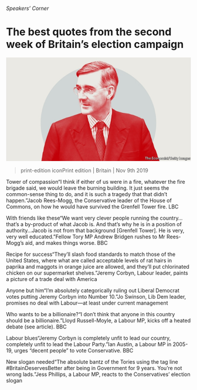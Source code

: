 ###### Speakers’ Corner

# The best quotes from the second week of Britain’s election campaign 

![image](images/20191109_BRD001_2.jpg) 

> print-edition iconPrint edition | Britain | Nov 9th 2019 

Tower of compassion“I think if either of us were in a fire, whatever the fire brigade said, we would leave the burning building. It just seems the common-sense thing to do, and it is such a tragedy that that didn’t happen.”Jacob Rees-Mogg, the Conservative leader of the House of Commons, on how he would have survived the Grenfell Tower fire. LBC  

With friends like these“We want very clever people running the country…that’s a by-product of what Jacob is. And that’s why he is in a position of authority…Jacob is not from that background [Grenfell Tower]. He is very, very well educated.”Fellow Tory MP Andrew Bridgen rushes to Mr Rees-Mogg’s aid, and makes things worse. BBC  

Recipe for success“They’ll slash food standards to match those of the United States, where what are called acceptable levels of rat hairs in paprika and maggots in orange juice are allowed, and they’ll put chlorinated chicken on our supermarket shelves.”Jeremy Corbyn, Labour leader, paints a picture of a trade deal with America 

Anyone but him“I’m absolutely categorically ruling out Liberal Democrat votes putting Jeremy Corbyn into Number 10.”Jo Swinson, Lib Dem leader, promises no deal with Labour—at least under current management 

Who wants to be a billionaire?“I don’t think that anyone in this country should be a billionaire.”Lloyd Russell-Moyle, a Labour MP, kicks off a heated debate (see article). BBC 

Labour blues“Jeremy Corbyn is completely unfit to lead our country, completely unfit to lead the Labour Party.”Ian Austin, a Labour MP in 2005-19, urges “decent people” to vote Conservative. BBC  

New slogan needed“The absolute bantz of the Tories using the tag line #BritainDeservesBetter after being in Government for 9 years. You’re not wrong lads.”Jess Phillips, a Labour MP, reacts to the Conservatives’ election slogan 

